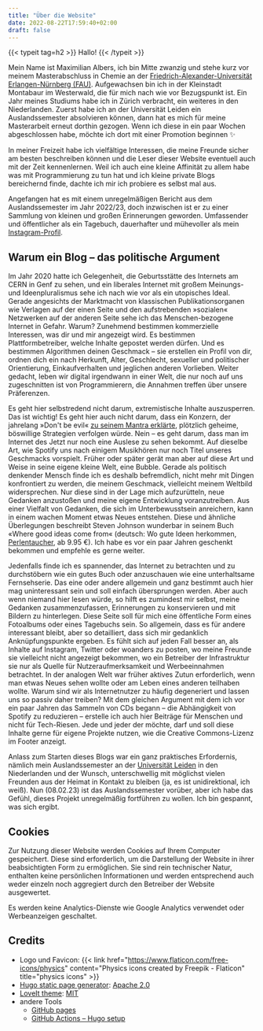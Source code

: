 ```yaml
---
title: "Über die Website"
date: 2022-08-22T17:59:40+02:00
draft: false
---
```


{{< typeit tag=h2 >}}
Hallo!
{{< /typeit >}}

Mein Name ist Maximilian Albers, ich bin Mitte zwanzig und stehe kurz vor meinem Masterabschluss in Chemie an der [Friedrich-Alexander-Universität Erlangen-Nürnberg (FAU)](https://fau.de). Aufgewachsen bin ich in der Kleinstadt Montabaur im Westerwald, die für mich nach wie vor Bezugspunkt ist. Ein Jahr meines Studiums habe ich in Zürich verbracht, ein weiteres in den Niederlanden. Zuerst habe ich an der Universität Leiden ein Auslandssemester absolvieren können, dann hat es mich für meine Masterarbeit erneut dorthin gezogen. Wenn ich diese in ein paar Wochen abgeschlossen habe, möchte ich dort mit einer Promotion beginnen :sparkles:

In meiner Freizeit habe ich vielfältige Interessen, die meine Freunde sicher am besten beschreiben können und die Leser dieser Website eventuell auch mit der Zeit kennenlernen. Weil ich auch eine kleine Affinität zu allem habe was mit Programmierung zu tun hat und ich kleine private Blogs bereichernd finde, dachte ich mir ich probiere es selbst mal aus.

Angefangen hat es mit einem unregelmäßigen Bericht aus dem Auslandssemester im Jahr 2022/23, doch inzwischen ist er zu einer Sammlung von kleinen und großen Erinnerungen geworden. Umfassender und öffentlicher als ein Tagebuch, dauerhafter und mühevoller als mein [Instagram-Profil](https://www.instagram.com/max.a.alb).

## Warum ein Blog &ndash; das politische Argument

Im Jahr 2020 hatte ich Gelegenheit, die Geburtsstätte des Internets am CERN in Genf zu sehen, und ein liberales Internet mit großem Meinungs- und Ideenpluralismus sehe ich nach wie vor als ein utopisches Ideal. Gerade angesichts der Marktmacht von klassischen Publikationsorganen wie Verlagen auf der einen Seite und den aufstrebenden &raquo;sozialen&laquo; Netzwerken auf der anderen Seite sehe ich das Menschen-bezogene Internet in Gefahr. Warum? Zunehmend bestimmen kommerzielle Interessen, was dir und mir angezeigt wird. Es bestimmen Plattformbetreiber, welche Inhalte gepostet werden dürfen. Und es bestimmen Algorithmen deinen Geschmack &ndash; sie erstellen ein Profil von dir, ordnen dich ein nach Herkunft, Alter, Geschlecht, sexueller und politischer Orientierung, Einkaufverhalten und jeglichen anderen Vorlieben. Weiter gedacht, leben wir digital irgendwann in einer Welt, die nur noch auf uns zugeschnitten ist von Programmierern, die Annahmen treffen über unsere Präferenzen.

Es geht hier selbstredend nicht darum, extremistische Inhalte auszusperren. Das ist wichtig! Es geht hier auch nicht darum, dass ein Konzern, der jahrelang &raquo;Don't be evil&laquo; [zu seinem Mantra erklärte](https://www.faz.net/aktuell/wirtschaft/digitec/google-schafft-inoffizielles-motto-don-t-be-evil-ab-15598255.html), plötzlich geheime, böswillige Strategien verfolgen würde. Nein &ndash; es geht darum, dass man im Internet des Jetzt nur noch eine Auslese zu sehen bekommt. Auf dieselbe Art, wie Spotify uns nach einigem Musikhören nur noch Titel unseres Geschmacks vorspielt. Früher oder später gerät man aber auf diese Art und Weise in seine eigene kleine Welt, eine Bubble. Gerade als politisch denkender Mensch finde ich es deshalb befremdlich, nicht mehr mit Dingen konfrontiert zu werden, die meinem Geschmack, vielleicht meinem Weltbild widersprechen. Nur diese sind in der Lage mich aufzurütteln, neue Gedanken anzustoßen und meine eigene Entwicklung voranzutreiben. Aus einer Vielfalt von Gedanken, die sich im Unterbewusstsein anreichern, kann in einem wachen Moment etwas Neues entstehen. Diese und ähnliche Überlegungen beschreibt Steven Johnson wunderbar in seinem Buch &laquo;Where good ideas come from&laquo; (deutsch: Wo gute Ideen herkommen, [Perlentaucher](https://www.perlentaucher.de/buch/steven-johnson/wo-gute-ideen-herkommen.html), ab 9.95&nbsp;€). Ich habe es vor ein paar Jahren geschenkt bekommen und empfehle es gerne weiter.

Jedenfalls finde ich es spannender, das Internet zu betrachten und zu durchstöbern wie ein gutes Buch oder anzuschauen wie eine unterhaltsame Fernsehserie. Das eine oder andere allgemein und ganz bestimmt auch hier mag uninteressant sein und soll einfach übersprungen werden. Aber auch wenn niemand hier lesen würde, so hilft es zumindest mir selbst, meine Gedanken zusammenzufassen, Erinnerungen zu konservieren und mit Bildern zu hinterlegen. Diese Seite soll für mich eine öffentliche Form eines Fotoalbums oder eines Tagebuchs sein. So allgemein, dass es für andere interessant bleibt, aber so detailliert, dass sich mir gedanklich Anknüpfungspunkte ergeben. Es fühlt sich auf jeden Fall besser an, als Inhalte auf Instagram, Twitter oder woanders zu posten, wo meine Freunde sie vielleicht nicht angezeigt bekommen, wo ein Betreiber der Infrastruktur sie nur als Quelle für Nutzeraufmerksamkeit und Werbeeinnahmen betrachtet. In der analogen Welt war früher aktives Zutun erforderlich, wenn man etwas Neues sehen wollte oder am Leben eines anderen teilhaben wollte. Warum sind wir als Internetnutzer zu häufig degeneriert und lassen uns so passiv daher treiben? Mit dem gleichen Argument mit dem ich vor ein paar Jahren das Sammeln von CDs begann &ndash; die Abhängigkeit von Spotify zu reduzieren &ndash; erstelle ich auch hier Beiträge für Menschen und nicht für Tech-Riesen. Jede und jeder der möchte, darf und soll diese Inhalte gerne für eigene Projekte nutzen, wie die Creative Commons-Lizenz im Footer anzeigt.

Anlass zum Starten dieses Blogs war ein ganz praktisches Erfordernis, nämlich mein Auslandssemester an der [Universität Leiden](https://www.universiteitleiden.nl/en) in den Niederlanden und der Wunsch, unterschwellig mit möglichst vielen Freunden aus der Heimat in Kontakt zu bleiben (ja, es ist unidirektional, ich weiß). Nun (08.02.23) ist das Auslandssemester vorüber, aber ich habe das Gefühl, dieses Projekt unregelmäßig fortführen zu wollen. Ich bin gespannt, was sich ergibt.


## Cookies
Zur Nutzung dieser Website werden Cookies auf Ihrem Computer gespeichert. Diese sind erforderlich, um die Darstellung der Website in ihrer beabsichtigten Form zu ermöglichen. Sie sind rein technischer Natur, enthalten keine persönlichen Informationen und werden entsprechend auch weder einzeln noch aggregiert durch den Betreiber der Website ausgewertet.

Es werden keine Analytics-Dienste wie Google Analytics verwendet oder Werbeanzeigen geschaltet.

## Credits
* Logo und Favicon: {{< link href="https://www.flaticon.com/free-icons/physics" content="Physics icons created by Freepik - Flaticon" title="physics icons" >}}
* [Hugo static page generator](https://gohugo.io): [Apache 2.0](https://www.apache.org/licenses/LICENSE-2.0)
* [LoveIt theme](https://hugoloveit.com/): [MIT](https://github.com/dillonzq/LoveIt/blob/master/LICENSE)
* andere Tools
  * [GitHub pages](https://pages.github.com/)
  * [GitHub Actions &ndash; Hugo setup](https://github.com/marketplace/actions/hugo-setup)
